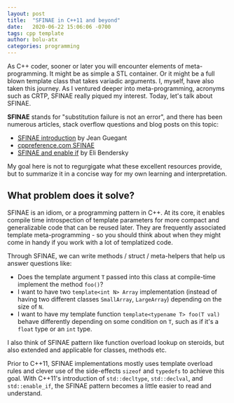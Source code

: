 ```yaml
---
layout: post
title:  "SFINAE in C++11 and beyond"
date:   2020-06-22 15:06:06 -0700
tags: cpp template
author: bolu-atx
categories: programming
---
```


As C++ coder, sooner or later you will encounter elements of meta-programming. 
It might be as simple a STL container. Or it might be a full blown template class that takes variadic arguments.
I, myself, have also taken this journey. As I ventured deeper into meta-programming, acronyms such as CRTP, SFINAE really piqued my interest. Today, let's talk about SFINAE.

**SFINAE** stands for "substitution failure is not an error", and there has been numerous articles, stack overflow questions and blog posts on this topic:

- [SFINAE introduction](https://jguegant.github.io/blogs/tech/sfinae-introduction.html) by Jean Guegant
- [cppreference.com SFINAE](https://en.cppreference.com/w/cpp/language/sfinae)
- [SFINAE and enable if](https://eli.thegreenplace.net/2014/sfinae-and-enable_if/) by Eli Bendersky

My goal here is not to regurgigate what these excellent resources provide, but to summarize it in a concise way for my own learning and interpretation.

## What problem does it solve?

SFINAE is an idiom, or a programming pattern in C++. At its core, it enables compile time introspection of template parameters for more compact and generalizable code that can be reused later. They are frequently associated template meta-programming - so you should think about when they might come in handy if you work with a lot of templatized code.

Through SFINAE, we can write methods / struct / meta-helpers that help us answer questions like:
- Does the template argument `T` passed into this class at compile-time implement the method `foo()`?
- I want to have two `template<int N> Array` implementation (instead of having two different classes `SmallArray`, `LargeArray`) depending on the size of `N`.
- I want to have my template function `template<typename T> foo(T val)` behave differently depending on some condition on `T`, such as if it's a `float` type or an `int` type.

I also think of SFINAE pattern like function overload lookup on steroids, but also extended and applicable for classes, methods etc.

Prior to C++11, SFINAE implementations mostly uses template overload rules and clever use of the side-effects `sizeof` and `typedefs` to achieve this goal. With C++11's introduction of `std::decltype`, `std::declval`, and `std::enable_if`, the SFINAE pattern becomes a little easier to read and understand.

